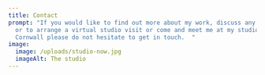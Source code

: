 ```yaml
---
title: Contact
prompt: "If you would like to find out more about my work, discuss any projects
  or to arrange a virtual studio visit or come and meet me at my studio in
  Cornwall please do not hesitate to get in touch.  "
image:
  image: /uploads/studio-now.jpg
  imageAlt: The studio
---
```

